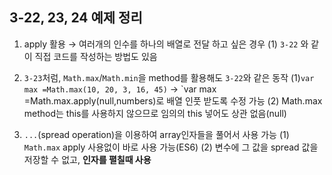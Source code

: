 ## 3-22, 23, 24 예제 정리


1. apply 활용 &rarr; 여러개의 인수를 하나의 배열로 전달 하고 싶은 경우
    (1) `3-22` 와 같이 직접 코드를 작성하는 방법도 있음

2. `3-23`처럼, `Math.max`/`Math.min`을 method를 활용해도 `3-22`와 같은 동작
    (1)`var max =Math.max(10, 20, 3, 16, 45)` &rarr; `var max =Math.max.apply(null,numbers)로 배열 인풋 받도록 수정 가능
    (2) Math.max method는 this를 사용하지 않으므로 임의의 this 넣어도 상관 없음(null)

3. `...`(spread operation)을 이용하여 array인자들을 풀어서 사용 가능
    (1) `Math.max` apply 사용없이 바로 사용 가능(ES6)
    (2) 변수에 그 값을 spread 값을 저장할 수 없고, **인자를 펼칠때 사용**
